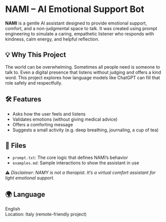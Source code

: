 # NAMI – AI Emotional Support Bot

**NAMI** is a gentle AI assistant designed to provide emotional support, comfort, and a non-judgmental space to talk. It was created using prompt engineering to simulate a caring, empathetic listener who responds with kindness, calm energy, and helpful reflection.

## 💡 Why This Project
The world can be overwhelming. Sometimes all people need is someone to talk to. Even a digital presence that listens without judging and offers a kind word. This project explores how language models like ChatGPT can fill that role safely and respectfully.

## 🛠️ Features
- Asks how the user feels and listens
- Validates emotions (without giving medical advice)
- Offers a comforting message
- Suggests a small activity (e.g. deep breathing, journaling, a cup of tea)

## 📄 Files
- `prompt.txt`: The core logic that defines NAMI’s behavior
- `examples.md`: Sample interactions to show the assistant in use

⚠️ *Disclaimer: NAMY is not a therapist. It’s a virtual comfort assistant for light emotional support.*

## 🌍 Language
English  
Location: Italy (remote-friendly project)

